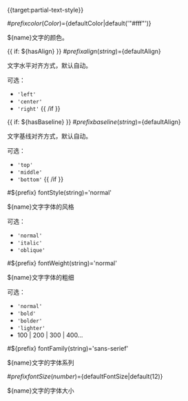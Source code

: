{{target:partial-text-style}}

#${prefix} color(Color)=${defaultColor|default('"#fff"')}

${name}文字的颜色。

{{ if: ${hasAlign} }}
#${prefix} align(string)=${defaultAlign}

文字水平对齐方式，默认自动。

可选：
+ `'left'`
+ `'center'`
+ `'right'`
{{ /if }}

{{ if: ${hasBaseline} }}
#${prefix} baseline(string)=${defaultAlign}

文字基线对齐方式，默认自动。

可选：
+ `'top'`
+ `'middle'`
+ `'bottom'`
{{ /if }}

#${prefix} fontStyle(string)='normal'

${name}文字字体的风格

可选：
+ `'normal'`
+ `'italic'`
+ `'oblique'`


#${prefix} fontWeight(string)='normal'

${name}文字字体的粗细

可选：
+ `'normal'`
+ `'bold'`
+ `'bolder'`
+ `'lighter'`
+ 100 | 200 | 300 | 400...


#${prefix} fontFamily(string)='sans-serief'

${name}文字的字体系列

#${prefix} fontSize(number)=${defaultFontSize|default(12)}

${name}文字的字体大小